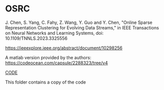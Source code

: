 # OSRC

J. Chen, S. Yang, C. Fahy, Z. Wang, Y. Guo and Y. Chen, "Online Sparse Representation Clustering for Evolving Data Streams," in IEEE Transactions on Neural Networks and Learning Systems, doi: 10.1109/TNNLS.2023.3325556

https://ieeexplore.ieee.org/abstract/document/10298256

A matlab version provided by the authors: https://codeocean.com/capsule/2288323/tree/v4

[CODE](OSRC_matlab/)

This folder contains a copy of the code
